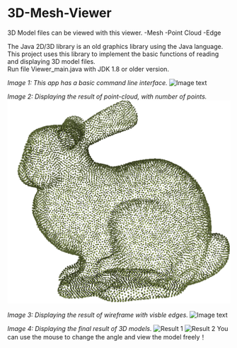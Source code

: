 # 3D-Mesh-Viewer

3D Model files can be viewed with this viewer.
-Mesh
-Point Cloud
-Edge

The Java 2D/3D library is an old graphics library using the Java language. This project uses this library to implement the basic functions of reading and displaying 3D model files.
<br>
Run file Viewer_main.java with JDK 1.8 or older version.
<br>

*Image 1: This app has a basic command line interface.*
![Image text](https://github.com/Joe-997/3D-Mesh-Viewer/blob/main/img/ui.png)
<br>

*Image 2: Displaying the result of point-cloud, with number of points.*
![Image text](https://github.com/Joe-997/3D-Mesh-Viewer/blob/main/img/3.png)
<br>

*Image 3: Displaying the result of wireframe with visble edges.*
![Image text](https://github.com/Joe-997/3D-Mesh-Viewer/blob/main/img/22.png)
<br>

*Image 4: Displaying the final result of 3D models.*
<img src="https://github.com/Joe-997/3D-Mesh-Viewer/blob/9b1a7fd5dad01a90cdc61ae24cc97f6faeb47141/img/4.png" alt="Result 1" width="400"/> <img src="https://github.com/Joe-997/3D-Mesh-Viewer/blob/9b1a7fd5dad01a90cdc61ae24cc97f6faeb47141/img/8.png" alt="Result 2" width="400"/>
You can use the mouse to change the angle and view the model freely！

